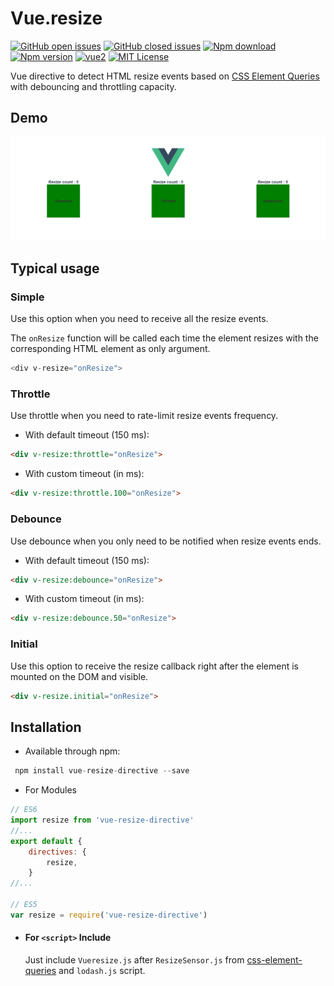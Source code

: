 # Vue.resize

[![GitHub open issues](https://img.shields.io/github/issues/David-Desmaisons/Vue.resize.svg)](https://github.com/David-Desmaisons/Vue.resize/issues?q=is%3Aopen+is%3Aissue)
[![GitHub closed issues](https://img.shields.io/github/issues-closed/David-Desmaisons/Vue.resize.svg)](https://github.com/David-Desmaisons/Vue.resize/issues?q=is%3Aissue+is%3Aclosed)
[![Npm download](https://img.shields.io/npm/dt/vue-resize-directive.svg)](https://www.npmjs.com/package/vue-resize-directive)
[![Npm version](https://img.shields.io/npm/v/vue-resize-directive.svg)](https://www.npmjs.com/package/vue-resize-directive)
[![vue2](https://img.shields.io/badge/vue-2.x-brightgreen.svg)](https://vuejs.org/)
[![MIT License](https://img.shields.io/github/license/David-Desmaisons/Vue.resize.svg)](https://github.com/David-Desmaisons/Vue.resize/blob/master/LICENSE)

Vue directive to detect HTML resize events based on [CSS Element Queries](https://github.com/marcj/css-element-queries) with debouncing and throttling capacity.

## Demo

![demo gif](vueresize.gif)


## Typical usage

### Simple
Use this option when you need to receive all the resize events.

The `onResize` function will be called each time the element resizes with the corresponding HTML element as only argument.

```javascript
<div v-resize="onResize">
```

### Throttle
Use throttle when you need to rate-limit resize events frequency.


* With default timeout (150 ms):
```HTML
<div v-resize:throttle="onResize">
```

* With custom timeout (in ms):
```HTML
<div v-resize:throttle.100="onResize">
```

### Debounce
Use debounce when you only need to be notified when resize events ends.

* With default timeout (150 ms):
```HTML
<div v-resize:debounce="onResize">
```

* With custom timeout (in ms):
```HTML
<div v-resize:debounce.50="onResize">
```

### Initial
Use this option to receive the resize callback right after the element is mounted on the DOM and visible.

```HTML
<div v-resize.initial="onResize">
```

## Installation

- Available through npm:
``` js
 npm install vue-resize-directive --save
```

- For Modules

``` js
// ES6
import resize from 'vue-resize-directive'
//...
export default {
    directives: {
        resize,
    }
//...
  
// ES5
var resize = require('vue-resize-directive')
```

- #### For `<script>` Include

  Just include `Vueresize.js` after `ResizeSensor.js` from [css-element-queries](https://github.com/marcj/css-element-queries) and `lodash.js` script.<br>
